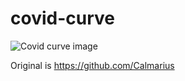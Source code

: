 # covid-curve
![Covid curve image](https://i.imgur.com/KbkEq3u.png)

Original is https://github.com/Calmarius

